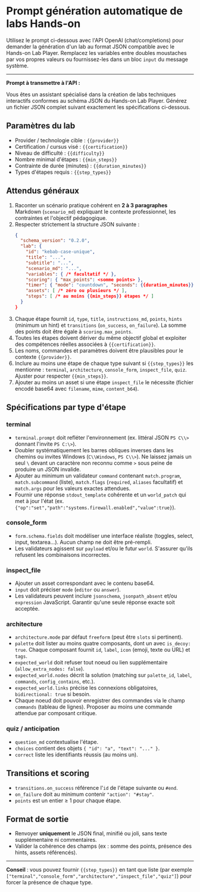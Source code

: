 # Prompt génération automatique de labs Hands-on

Utilisez le prompt ci-dessous avec l'API OpenAI (chat/completions) pour demander la génération d'un lab au format JSON compatible avec le Hands-on Lab Player. Remplacez les variables entre doubles moustaches par vos propres valeurs ou fournissez-les dans un bloc `input` du message système.

---
**Prompt à transmettre à l'API :**

Vous êtes un assistant spécialisé dans la création de labs techniques interactifs conformes au schéma JSON du Hands-on Lab Player. Générez un fichier JSON complet suivant exactement les spécifications ci-dessous.

## Paramètres du lab
- Provider / technologie cible : `{{provider}}`
- Certification / cursus visé : `{{certification}}`
- Niveau de difficulté : `{{difficulty}}`
- Nombre minimal d'étapes : `{{min_steps}}`
- Contrainte de durée (minutes) : `{{duration_minutes}}`
- Types d'étapes requis : `{{step_types}}`

## Attendus généraux
1. Raconter un scénario pratique cohérent en **2 à 3 paragraphes** Markdown (`scenario_md`) expliquant le contexte professionnel, les contraintes et l'objectif pédagogique.
2. Respecter strictement la structure JSON suivante :
   ```json
   {
     "schema_version": "0.2.0",
     "lab": {
       "id": "kebab-case-unique",
       "title": "...",
       "subtitle": "...",
       "scenario_md": "...",
       "variables": { /* facultatif */ },
       "scoring": { "max_points": <somme points> },
       "timer": { "mode": "countdown", "seconds": {{duration_minutes}} * 60 },
       "assets": [ /* zéro ou plusieurs */ ],
       "steps": [ /* au moins {{min_steps}} étapes */ ]
     }
   }
   ```
3. Chaque étape fournit `id`, `type`, `title`, `instructions_md`, `points`, `hints` (minimum un hint) et `transitions` (`on_success`, `on_failure`). La somme des points doit être égale à `scoring.max_points`.
4. Toutes les étapes doivent dériver du même objectif global et exploiter des compétences réelles associées à `{{certification}}`.
5. Les noms, commandes et paramètres doivent être plausibles pour le contexte `{{provider}}`.
6. Inclure au moins une étape de chaque type suivant si `{{step_types}}` les mentionne : `terminal`, `architecture`, `console_form`, `inspect_file`, `quiz`. Ajuster pour respecter `{{min_steps}}`.
7. Ajouter au moins un asset si une étape `inspect_file` le nécessite (fichier encodé base64 avec `filename`, `mime`, `content_b64`).

## Spécifications par type d'étape

### terminal
- `terminal.prompt` doit refléter l'environnement (ex. littéral JSON `PS C\\>` donnant l'invite `PS C:\>`).
- Doubler systématiquement les barres obliques inverses dans les chemins ou invites Windows (`C\\Windows`, `PS C\\>`). Ne laissez jamais un seul `\` devant un caractère non reconnu comme `>` sous peine de produire un JSON invalide.
- Ajouter au minimum un validateur `command` contenant `match.program`, `match.subcommand` (liste), `match.flags` (`required`, `aliases` facultatif) et `match.args` pour les valeurs exactes attendues.
- Fournir une réponse `stdout_template` cohérente et un `world_patch` qui met à jour l'état (ex. `{"op":"set","path":"systems.firewall.enabled","value":true}`).

### console_form
- `form.schema.fields` doit modéliser une interface réaliste (toggles, select, input, textarea...). Aucun champ ne doit être pré-rempli.
- Les validateurs agissent sur `payload` et/ou le futur `world`. S'assurer qu'ils refusent les combinaisons incorrectes.

### inspect_file
- Ajouter un asset correspondant avec le contenu base64.
- `input` doit préciser `mode` (`editor` ou `answer`).
- Les validateurs peuvent inclure `jsonschema`, `jsonpath_absent` et/ou `expression` JavaScript. Garantir qu'une seule réponse exacte soit acceptée.

### architecture
- `architecture.mode` par défaut `freeform` (peut être `slots` si pertinent).
- `palette` doit lister au moins quatre composants, dont un avec `is_decoy: true`. Chaque composant fournit `id`, `label`, `icon` (emoji, texte ou URL) et `tags`.
- `expected_world` doit refuser tout noeud ou lien supplémentaire (`allow_extra_nodes: false`).
- `expected_world.nodes` décrit la solution (matching sur `palette_id`, `label`, `commands`, `config_contains`, etc.).
- `expected_world.links` précise les connexions obligatoires, `bidirectional: true` si besoin.
- Chaque noeud doit pouvoir enregistrer des commandes via le champ `commands` (tableau de lignes). Proposer au moins une commande attendue par composant critique.

### quiz / anticipation
- `question_md` contextualise l'étape.
- `choices` contient des objets `{ "id": "a", "text": "..." }`.
- `correct` liste les identifiants réussis (au moins un).

## Transitions et scoring
- `transitions.on_success` référence l'`id` de l'étape suivante ou `#end`.
- `on_failure` doit au minimum contenir `"action": "#stay"`.
- `points` est un entier ≥ 1 pour chaque étape.

## Format de sortie
- Renvoyer **uniquement** le JSON final, minifié ou joli, sans texte supplémentaire ni commentaires.
- Valider la cohérence des champs (ex : somme des points, présence des hints, assets référencés).

---

**Conseil** : vous pouvez fournir `{{step_types}}` en tant que liste (par exemple `["terminal","console_form","architecture","inspect_file","quiz"]`) pour forcer la présence de chaque type.

